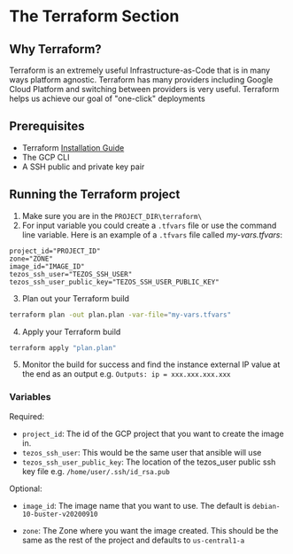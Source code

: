 # The Terraform Section

## Why Terraform?
Terraform is an extremely useful Infrastructure-as-Code that is in many ways platform agnostic. Terraform has many providers including Google Cloud Platform and switching between providers is very useful. Terraform helps us achieve our goal of "one-click" deployments

## Prerequisites
* Terraform [Installation Guide](https://learn.hashicorp.com/tutorials/terraform/install-cli)
* The GCP CLI
* A SSH public and private key pair


## Running the Terraform project
1. Make sure you are in the `PROJECT_DIR\terraform\`
2. For input variable you could create a `.tfvars` file or use the command line variable. Here is an example of a `.tfvars` file called *my-vars.tfvars*:
```text
project_id="PROJECT_ID"
zone="ZONE"
image_id="IMAGE_ID"
tezos_ssh_user="TEZOS_SSH_USER"
tezos_ssh_user_public_key="TEZOS_SSH_USER_PUBLIC_KEY"
```
3. Plan out your Terraform build
```bash
terraform plan -out plan.plan -var-file="my-vars.tfvars"
```
4. Apply your Terraform build
```bash
terraform apply "plan.plan"
```
5. Monitor the build for success and find the instance external IP value at the end as an output e.g. `Outputs: ip = xxx.xxx.xxx.xxx`

### Variables
Required:

* `project_id`: The id of the GCP project that you want to create the image in. 
* `tezos_ssh_user`: This would be the same user that ansible will use
* `tezos_ssh_user_public_key`: The location of the tezos_user public ssh key file e.g. `/home/user/.ssh/id_rsa.pub`

Optional:

* `image_id`: The image name that you want to use. The default is `debian-10-buster-v20200910`

* `zone`: The Zone where you want the image created. This should be the same as the rest of the project and defaults to `us-central1-a`
